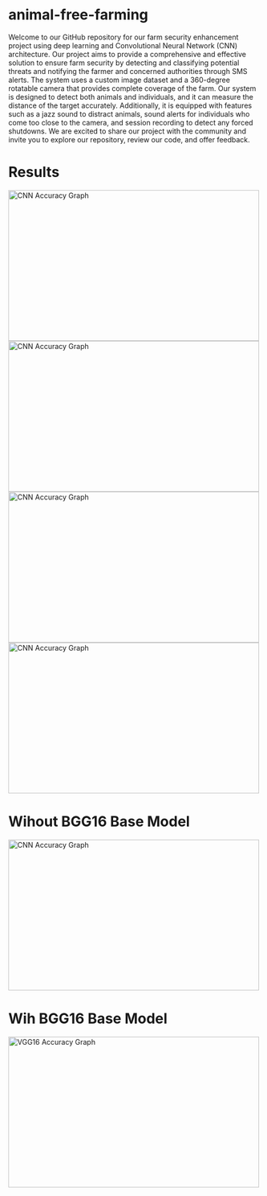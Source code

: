 # animal-free-farming

Welcome to our GitHub repository for our farm security enhancement project using deep learning and Convolutional Neural Network (CNN) architecture. Our project aims to provide a comprehensive and effective solution to ensure farm security by detecting and classifying potential threats and notifying the farmer and concerned authorities through SMS alerts. The system uses a custom image dataset and a 360-degree rotatable camera that provides complete coverage of the farm. Our system is designed to detect both animals and individuals, and it can measure the distance of the target accurately. Additionally, it is equipped with features such as a jazz sound to distract animals, sound alerts for individuals who come too close to the camera, and session recording to detect any forced shutdowns. We are excited to share our project with the community and invite you to explore our repository, review our code, and offer feedback.


# Results
<img src="https://github.com/Ibrahim99575/animal-free-farming/blob/main/Picture1.png" alt="CNN Accuracy Graph" width="500" height="300">
<img src="https://github.com/Ibrahim99575/animal-free-farming/blob/main/Picture2.png" alt="CNN Accuracy Graph" width="500" height="300">
<img src="https://github.com/Ibrahim99575/animal-free-farming/blob/main/Picture3.png" alt="CNN Accuracy Graph" width="500" height="300">
<img src="https://github.com/Ibrahim99575/animal-free-farming/blob/main/Picture4.png" alt="CNN Accuracy Graph" width="500" height="300">


# Wihout BGG16 Base Model
<img src="https://github.com/Ibrahim99575/animal-free-farming/blob/main/CNN Accuracy.png" alt="CNN Accuracy Graph" width="500" height="300">

# Wih BGG16 Base Model
<img src="https://github.com/Ibrahim99575/animal-free-farming/blob/main/VGG16 Accuracy.png" alt="VGG16 Accuracy Graph" width="500" height="300">
